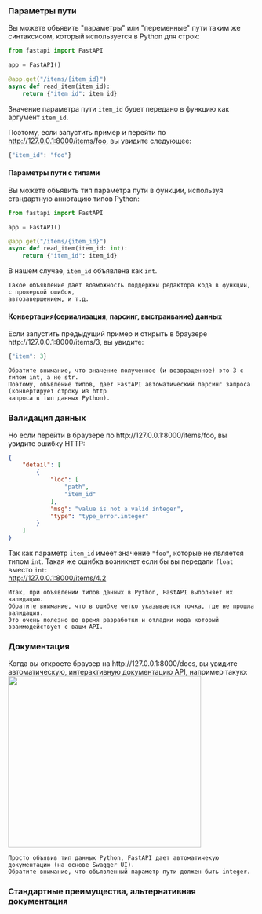 <h3>Параметры пути</h3>

Вы можете объявить "параметры" или "переменные" пути таким же синтаксисом, который используется в Python
для строк:
```python
from fastapi import FastAPI

app = FastAPI()

@app.get("/items/{item_id}")
async def read_item(item_id):
    return {"item_id": item_id}
```
Значение параметра пути `item_id` будет передано в функцию как аргумент `item_id`.

Поэтому, если запустить пример и перейти по http://127.0.0.1:8000/items/foo, вы увидите следующее:
```python
{"item_id": "foo"}
```

<h4>Параметры пути с типами</h4>
Вы можете объявить тип параметра пути в функции, используя стандартную аннотацию типов Python:

```python
from fastapi import FastAPI

app = FastAPI()

@app.get("/items/{item_id}")
async def read_item(item_id: int):
    return {"item_id": item_id}
```

В нашем случае, `item_id` объявлена как `int`.

```
Такое объявление дает возможность поддержки редактора кода в функции, с проверкой ошибок,
автозавершением, и т.д.
```

<h4>Конвертация(сериализация, парсинг, выстраивание) данных</h4>
Если запустить предыдущий пример и открыть в браузере http://127.0.0.1:8000/items/3, вы увидите:

```python
{"item": 3}
```

```
Обратите внимание, что значение полученное (и возвращенное) это 3 с типом int, а не str.
Поэтому, объвление типов, дает FastAPI автоматический парсинг запроса (конвертирует строку из http 
запроса в тип данных Python).  
```

<h3>Валидация данных</h3>
Но если перейти в браузере по http://127.0.0.1:8000/items/foo, вы увидите ошибку HTTP:

```JSON
{
    "detail": [
        {
            "loc": [
                "path",
                "item_id"
            ],
            "msg": "value is not a valid integer",
            "type": "type_error.integer"
        }
    ]
}
``` 

Так как параметр `item_id` имеет значение `"foo"`, которые не является типом `int`.
Такая же ошибка возникнет если бы вы передали `float` вместо `int`:<br>
http://127.0.0.1:8000/items/4.2

```
Итак, при объявлении типов данных в Python, FastAPI выполняет их валидацию.
Обратите внимание, что в ошибке четко указывается точка, где не прошла валидация.
Это очень полезно во время разработки и отладки кода который взаимодействует с вашм API.
```

<h3>Документация</h3>
Когда вы откроете браузер на http://127.0.0.1:8000/docs, вы увидите автоматическую, интерактивную
документацию API, например такую:

<img src="https://fastapi.tiangolo.com/img/tutorial/path-params/image01.png" width="393" height="350">

```
Просто объявив тип данных Python, FastAPI дает автоматичекую документацию (на основе Swagger UI).
Обратите внимание, что объявленный параметр пути должен быть integer.
```

<h3>Стандартные преимущества, альтернативная документация</h3>